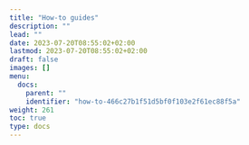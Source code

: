 ```yaml
---
title: "How-to guides"
description: ""
lead: ""
date: 2023-07-20T08:55:02+02:00
lastmod: 2023-07-20T08:55:02+02:00
draft: false
images: []
menu:
  docs:
    parent: ""
    identifier: "how-to-466c27b1f51d5bf0f103e2f61ec88f5a"
weight: 261
toc: true
type: docs
---
```


